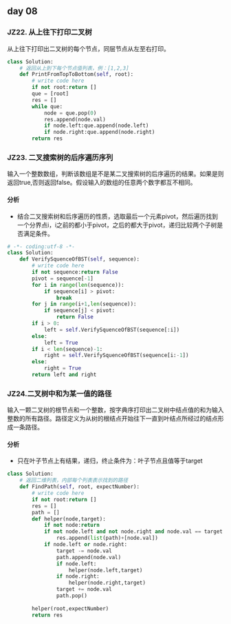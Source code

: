 ## day 08

### JZ22. 从上往下打印二叉树
从上往下打印出二叉树的每个节点，同层节点从左至右打印。

```python
class Solution:
    # 返回从上到下每个节点值列表，例：[1,2,3]
    def PrintFromTopToBottom(self, root):
        # write code here
        if not root:return []
        que = [root]
        res = []
        while que:
            node = que.pop(0)
            res.append(node.val)
            if node.left:que.append(node.left)
            if node.right:que.append(node.right)
        return res
```

### JZ23. 二叉搜索树的后序遍历序列

输入一个整数数组，判断该数组是不是某二叉搜索树的后序遍历的结果。如果是则返回true,否则返回false。假设输入的数组的任意两个数字都互不相同。

#### 分析

- 结合二叉搜索树和后序遍历的性质，选取最后一个元素pivot，然后遍历找到一个分界点i，i之前的都小于pivot，之后的都大于pivot，递归比较两个子树是否满足条件。

```python
# -*- coding:utf-8 -*-
class Solution:
    def VerifySquenceOfBST(self, sequence):
        # write code here
        if not sequence:return False
        pivot = sequence[-1]
        for i in range(len(sequence)):
            if sequence[i] > pivot:
                break
        for j in range(i+1,len(sequence)):
            if sequence[j] < pivot:
                return False
        if i > 0:
            left = self.VerifySquenceOfBST(sequence[:i])
        else:
            left = True
        if i < len(sequence)-1:
            right = self.VerifySquenceOfBST(sequence[i:-1])
        else:
            right = True
        return left and right
```

### JZ24.二叉树中和为某一值的路径

输入一颗二叉树的根节点和一个整数，按字典序打印出二叉树中结点值的和为输入整数的所有路径。路径定义为从树的根结点开始往下一直到叶结点所经过的结点形成一条路径。

#### 分析

- 只在叶子节点上有结果，递归，终止条件为：叶子节点且值等于target


```python
class Solution:
    # 返回二维列表，内部每个列表表示找到的路径
    def FindPath(self, root, expectNumber):
        # write code here
        if not root:return []
        res = []
        path = []
        def helper(node,target):
            if not node:return
            if not node.left and not node.right and node.val == target:
                res.append(list(path)+[node.val])
            if node.left or node.right:
                target -= node.val
                path.append(node.val)
                if node.left:
                    helper(node.left,target)
                if node.right:
                    helper(node.right,target)
                target += node.val
                path.pop()
            
        helper(root,expectNumber)
        return res
```

